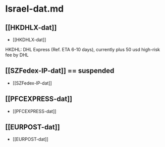 
# Israel-dat.md

## [[HKDHLX-dat]]

- [[HKDHLX-dat]]

HKDHL: DHL Express (Ref. ETA 6-10 days), currently plus 50 usd high-risk fee by DHL


## [[SZFedex-IP-dat]] == suspended 

- [[SZFedex-IP-dat]]

## [[PFCEXPRESS-dat]]

- [[PFCEXPRESS-dat]]

## [[EURPOST-dat]]

- [[EURPOST-dat]]